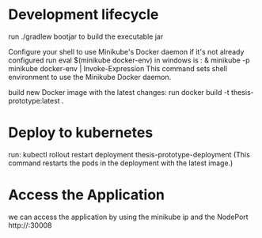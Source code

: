 # Development lifecycle

run ./gradlew bootjar to build the executable jar 

Configure your shell to use Minikube's Docker daemon if it's not already configured
run eval $(minikube docker-env)
in windows is : & minikube -p minikube docker-env | Invoke-Expression 
This command sets shell environment to use the Minikube Docker daemon.

build new Docker image with the latest changes:
run docker build -t thesis-prototype:latest .

# Deploy to kubernetes
run: kubectl rollout restart deployment thesis-prototype-deployment
 (This command restarts the pods in the deployment with the latest image.)

# Access the Application
we can access the application by using the minikube ip and the NodePort 
http://<minikube-ip>:30008

